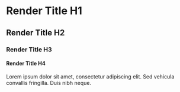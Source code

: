 # Render Title H1

## Render Title H2

### Render Title H3

#### Render Title H4

Lorem ipsum dolor sit amet, consectetur adipiscing elit. Sed vehicula convallis fringilla. Duis nibh neque. 
